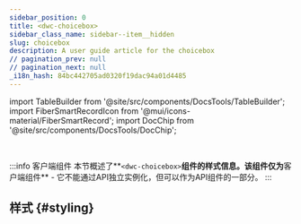 ```yaml
---
sidebar_position: 0
title: <dwc-choicebox>
sidebar_class_name: sidebar--item__hidden
slug: choicebox
description: A user guide article for the choicebox
// pagination_prev: null
// pagination_next: null
_i18n_hash: 84bc442705ad0320f19dac94a01d4485
---
```

import TableBuilder from '@site/src/components/DocsTools/TableBuilder';
import FiberSmartRecordIcon from '@mui/icons-material/FiberSmartRecord';
import DocChip from '@site/src/components/DocsTools/DocChip';

<DocChip chip='shadow' />

<br />

:::info 客户端组件
本节概述了**`<dwc-choicebox>`**组件的样式信息。该组件仅为**客户端组件** - 它不能通过API独立实例化，但可以作为API组件的一部分。
:::

## 样式 {#styling}

<TableBuilder name="dwc-choicebox" clientComponent />

